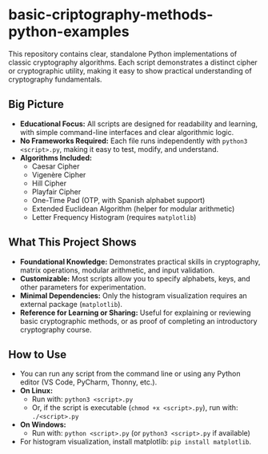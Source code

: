 # basic-criptography-methods-python-examples

This repository contains clear, standalone Python implementations of classic cryptography algorithms. Each script demonstrates a distinct cipher or cryptographic utility, making it easy to show practical understanding of cryptography fundamentals.

## Big Picture
- **Educational Focus:** All scripts are designed for readability and learning, with simple command-line interfaces and clear algorithmic logic.
- **No Frameworks Required:** Each file runs independently with `python3 <script>.py`, making it easy to test, modify, and understand.
- **Algorithms Included:**
  - Caesar Cipher
  - Vigenère Cipher
  - Hill Cipher
  - Playfair Cipher
  - One-Time Pad (OTP, with Spanish alphabet support)
  - Extended Euclidean Algorithm (helper for modular arithmetic)
  - Letter Frequency Histogram (requires `matplotlib`)

## What This Project Shows
- **Foundational Knowledge:** Demonstrates practical skills in cryptography, matrix operations, modular arithmetic, and input validation.
- **Customizable:** Most scripts allow you to specify alphabets, keys, and other parameters for experimentation.
- **Minimal Dependencies:** Only the histogram visualization requires an external package (`matplotlib`).
- **Reference for Learning or Sharing:** Useful for explaining or reviewing basic cryptographic methods, or as proof of completing an introductory cryptography course.

## How to Use
- You can run any script from the command line or using any Python editor (VS Code, PyCharm, Thonny, etc.).
- **On Linux:**
  - Run with: `python3 <script>.py`
  - Or, if the script is executable (`chmod +x <script>.py`), run with: `./<script>.py`
- **On Windows:**
  - Run with: `python <script>.py` (or `python3 <script>.py` if available)
- For histogram visualization, install matplotlib: `pip install matplotlib`.